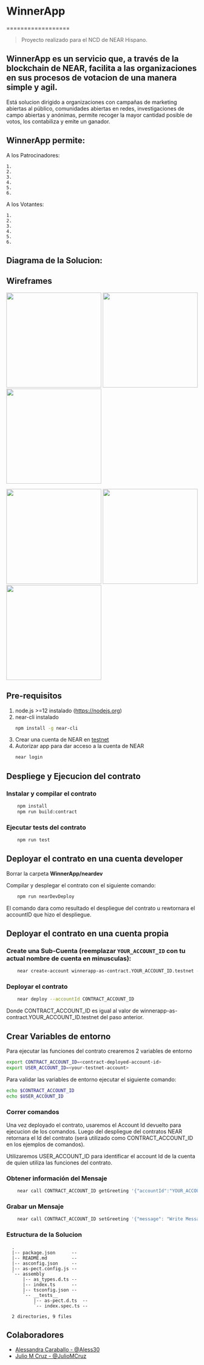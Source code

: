 # WinnerApp
==================
> Proyecto realizado para el NCD de NEAR Hispano.
## WinnerApp es un servicio que, a través de la blockchain de NEAR, facilita a las organizaciones en sus procesos de votacion de una manera simple y agil.

Está solucion dirigido a organizaciones con campañas de marketing abiertas al público, comunidades abiertas en redes, investigaciones de campo abiertas y anónimas, permite recoger la mayor cantidad posible de votos, los contabiliza y emite un ganador.

## WinnerApp permite:

A los Patrocinadores:

    1. 
    2. 
    3. 
    4. 
    5. 
    6. 

A los Votantes:

    1. 
    2. 
    3. 
    4. 
    5. 
    6. 

## Diagrama de la Solucion:


## Wireframes

<p float="left">
  <img src="/Documents/Wireframes/Inicio.png" width="250" />
  <img src="/Documents/Wireframes/Busqueda_Votacion.png" width="250" />
  <img src="/Documents/Wireframes/Dashboard.png" width="250" />
</p>

<p float="left">
  <img src="/Documents/Wireframes/Crear_Votacion.png" width="250" />
  <img src="/Documents/Wireframes/Participar_en_Votacion.png" width="250" />
  <img src="/Documents/Wireframes/Reportes.png" width="250" />
</p>


## Pre-requisitos

1. node.js >=12 instalado (https://nodejs.org)  
2. near-cli instalado
    ```bash
    npm install -g near-cli
    ```
3. Crear una cuenta de NEAR en [testnet](https://docs.near.org/docs/develop/basics/create-account#creating-a-testnet-account)   
4. Autorizar app para dar acceso a la cuenta de NEAR
    ```bash
    near login


## Despliege y Ejecucion del contrato

### Instalar y compilar el contrato
```bash
    npm install
    npm run build:contract
```

### Ejecutar tests del contrato
```bash
    npm run test
```
## Deployar el contrato en una cuenta developer

Borrar la carpeta **WinnerApp/neardev**

Compilar y desplegar el contrato con el siguiente comando:
```bash
    npm run nearDevDeploy
```
El comando dara como resultado el despliegue del contrato u rewtornara el accountID que hizo el despliegue.

## Deployar el contrato en una cuenta propia
### Create una Sub-Cuenta (reemplazar `YOUR_ACCOUNT_ID` con tu actual nombre de cuenta en minusculas):
```bash
    near create-account winnerapp-as-contract.YOUR_ACCOUNT_ID.testnet --masterAccount YOUR_ACCOUNT_ID.testnet
```

### Deployar el contrato
```bash
    near deploy --accountId CONTRACT_ACCOUNT_ID
```
Donde CONTRACT_ACCOUNT_ID es igual al valor de  winnerapp-as-contract.YOUR_ACCOUNT_ID.testnet del paso anterior.

## Crear Variables de entorno

Para ejecutar las funciones del contrato crearemos 2 variables de entorno

```bash
export CONTRACT_ACCOUNT_ID=<contract-deployed-account-id>
export USER_ACCOUNT_ID=<your-testnet-account>
```

Para validar las variables de entorno ejecutar el siguiente comando:
```bash
echo $CONTRACT_ACCOUNT_ID
echo $USER_ACCOUNT_ID
```

### Correr comandos
Una vez deployado el contrato, usaremos el Account Id devuelto para ejecucion de los comandos. Luego del despliegue del contratos NEAR retornara el Id del contrato (será utilizado como CONTRACT_ACCOUNT_ID en los ejemplos de comandos).

Utilizaremos USER_ACCOUNT_ID para identificar el account Id de la cuenta de quien utiliza las funciones del contrato.

### Obtener información del Mensaje
```bash
    near call CONTRACT_ACCOUNT_ID getGreeting '{"accountId":"YOUR_ACCOUNT_ID"}' --accountId YOUR_ACCOUNT_ID
```
### Grabar un Mensaje
```bash
    near call CONTRACT_ACCOUNT_ID setGreeting '{"message": "Write Message Here"}' --accountId YOUR_ACCOUNT_ID
```

### Estructura de la Solucion 
```
  .
  |-- package.json      -- 
  |-- README.md         -- 
  |-- asconfig.json     -- 
  |-- as-pect.config.js --
  `-- assembly           
      |-- as_types.d.ts -- 
      |-- index.ts      -- 
      |-- tsconfig.json -- 
      `-- __tests__     
          |-- as-pect.d.ts  -- 
          `-- index.spec.ts -- 

  2 directories, 9 files
```
## Colaboradores
- [Alessandra Caraballo - @Aless30](https://github.com/Aless30)
- [Julio M Cruz - @JulioMCruz](https://github.com/JulioMCruz)